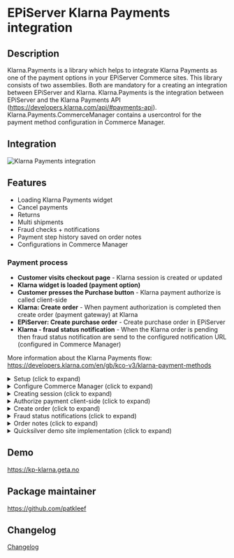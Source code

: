 EPiServer Klarna Payments integration
=============

## Description
Klarna.Payments is a library which helps to integrate Klarna Payments as one of the payment options in your EPiServer Commerce sites.
This library consists of two assemblies. Both are mandatory for a creating an integration between EPiServer and Klarna. 
Klarna.Payments is the integration between EPiServer and the Klarna Payments API (https://developers.klarna.com/api/#payments-api).
Klarna.Payments.CommerceManager contains a usercontrol for the payment method configuration in Commerce Manager.

## Integration

![Klarna Payments integration](https://github.com/Geta/Klarna/raw/master/docs/images/klarna-payments-integration.png)

## Features
* Loading Klarna Payments widget
* Cancel payments
* Returns
* Multi shipments
* Fraud checks + notifications
* Payment step history saved on order notes
* Configurations in Commerce Manager

### Payment process
- **Customer visits checkout page** - Klarna session is created or updated 
- **Klarna widget is loaded (payment option)**  
- **Customer presses the Purchase button**  - Klarna payment authorize is called client-side 
- **Klarna: Create order** - When payment authorization is completed then create order (payment gateway) at Klarna
- **EPiServer: Create purchase order** - Create purchase order in EPiServer
- **Klarna - fraud status notification** - When the Klarna order is pending then fraud status notification are send to the configured notification URL (configured in Commerce Manager)

More information about the Klarna Payments flow: https://developers.klarna.com/en/gb/kco-v3/klarna-payment-methods

<details>
  <summary>Setup (click to expand)</summary>

Start by installing NuGet packages (use [NuGet](http://nuget.episerver.com/)):

    Install-Package Klarna.Payments.v3

For the Commerce Manager site run the following package:

    Install-Package Klarna.Payments.CommerceManager.v3
</details>
<details>
  <summary>Configure Commerce Manager (click to expand)</summary>

Login into Commerce Manager and open **Administration -> Order System -> Payments**. Then click **New** and in **Overview** tab fill:

- **Name(*)**
- **System Keyword(*)** - KlarnaPayments (the integration will not work when something else is entered in this field)
- **Language(*)** - allows a specific language to be specified for the payment gateway
- **Class Name(*)** - choose **Klarna.Payments.KlarnaPaymentGateway**
- **Payment Class(*)** - choose **Mediachase.Commerce.Orders.OtherPayment**
- **IsActive** - **Yes**
- **Supports Recurring** - **No** - this Klarna Payments integration does not support recurring payments

(*) mandatory
- select shipping methods available for this payment

![Payment method settings](/docs/screenshots/payment-overview.PNG?raw=true "Payment method settings")

- navigate to parameters tab and fill out the Klarna configurations. Configurations are market specific so first select a market. (see screenshot below)

**Connection string**

Connection string configurations for the connection with the Klarna APi. See the Klarna documentation for the API endpoints: https://developers.klarna.com/api/#api-urls. Klarna API requires HTTPS.

**Widget settings**

Set the colors and border size for the Klarna widget. The Klarna logo should be placed by the developer somewhere on the checkout/payment page.

**Other settings**

After payment is completed the confirmation url must be called. This can be done with this method:
```csharp
var result = _klarnaPaymentsService.Complete(purchaseOrder);
if (result.IsRedirect)
{
    return Redirect(result.RedirectUrl);
}
```
Notification url is called by Klarna for fraud updates. See further in the documentation for an example implementation. The 'Send product and image URL' checkbox indicates if the product (in cart) page and image URL should be sent to Klarna. When the 'Use attachment' checkbox is checked the developer should send extra information to Klarna. See the Klarna documentation for more explanation: https://developers.klarna.com/en/se/kco-v2/checkout/use-cases.

The 'Pre-assesment' field indicates if customer information should be sent to Klarna prior to authorization. Klarna will review this information to verify if the customer can buy via Klarna. This option is only available in the U.S. market and will be ignored for all other markets. Below a code snippet for sending customer information. An implementation of the ISessionBuilder can be used for setting this information. The ISessionBuilder is explained later in this document.

```
sessionRequest.Customer = new Customer
{
    DateOfBirth = "1980-01-01",
    Gender = "Male",
    LastFourSsn = "1234"
};
```

![Payment method settings](/docs/screenshots/payment-parameters.PNG?raw=true "Payment method parameters")

**Note: If the parameters tab is empty (or gateway class is missing), make sure you have installed the commerce manager nuget (see above)**

- In the **Markets** tab select a market for which this payment will be available.
</details>

<details>
  <summary>Creating session (click to expand)</summary>

A session at Klarna should be created when the visitor is on the checkout page. The CreateOrUpdateSession method will create a new session when it does not exists or update the current one. This method also accepts an optional parameter of the type IDictionary<string, object>. This parameter can be used to pass extra information that can be used in the session builder.

```
await _klarnaPaymentsService.CreateOrUpdateSession(Cart);
```

It's possible to create an implementation of the ISessionBuilder. The Build method is called after all default values are set. This way the developer is able to override values or set missing values. The includePersonalInformation parameter indicates if personal information can be sent to Klarna. There are some restrictions for certain countries. For example, countries in the EU can only send personal information on the last step of the payment process. Below an example implementation of a DemoSessionBuilder.

```
public class DemoSessionBuilder : ISessionBuilder
{
        public Session Build(Session session, ICart cart, PaymentsConfiguration configuration, IDictionary<string, object> dic = null, bool includePersonalInformation = false)
    {
        if (includePersonalInformation && paymentsConfiguration.CustomerPreAssessment)
        {
            session.Customer = new Customer
            {
                DateOfBirth = "1980-01-01",
                Gender = "Male",
                LastFourSsn = "1234"
            };
        }
        session.MerchantReference2 = "12345";

        if (configuration.UseAttachments)
        {
            var converter = new IsoDateTimeConverter
            {
                DateTimeFormat = "yyyy'-'MM'-'dd'T'HH':'mm':'ss'Z'"
            };

            var customerAccountInfos = new List<Dictionary<string, object>>
            {
                new Dictionary<string, object>
                {
                    { "unique_account_identifier",  "Test Testperson" },
                    { "account_registration_date", DateTime.Now },
                    { "account_last_modified", DateTime.Now }
                }
            };

            var emd = new Dictionary<string, object>
            {
                { "customer_account_info", customerAccountInfos}
            };

            session.Attachment = new Attachment
            {
                ContentType = "application/vnd.klarna.internal.emd-v2+json",
                Body = JsonConvert.SerializeObject(emd, converter)
            };
        }
        return session;
    }
}
```

The following properties are set by default (read from current cart and payment method configurations):
- **PurchaseCountry**
- **MerchantUrl.Confirmation**
- **MerchantUrl.Notification**
- **Options**
- **OrderAmount**
- **PurchaseCurrency**
- **Locale**
- **OrderLines**
- **ShippingAddress**
- **BillingAddress**

Read more about the different parameters: https://developers.klarna.com/api/#payments-api-create-a-new-session.

When the 'Use attachment' checkbox is checked extra information can be send to Klarna. The code snippet above (DemoSessionBuilder) shows an example how you can implement this. Full documentation about this topic can be found here: https://developers.klarna.com/en/se/kco-v2/checkout/use-cases

</details>

<details>
  <summary>Authorize payment client-side (click to expand)</summary>

The last step just before creating an order is to do an [authorization call](https://developers.klarna.com/en/gb/kco-v3/klarna-payment-methods/3-authorize). In this call we will provide Klarna with any missing personal information (which might be missing due to legislation). Up until now no personal information might have been synced to Klarna, which makes risk assessment quite hard to accomplish. During the authorize call we provide Klarna with the required personal information (billing-/shipping address, customer info). Klarna will conduct a full risk assessment after which it will provide immediate feedback, which is described on the previously linked [docs](https://developers.klarna.com/en/gb/kco-v3/klarna-payment-methods/3-authorize).
As Quicksilver supports both authenticated and anonymous checkout, we have multiple ways to retrieve personal information for the current customer.

Ways to retrieve personal information (PI):
- Authenticated user
    - In this case we expect that (most of) the personal information exists server side. We do an api call to the provided KlarnaPaymentController (url: "/klarnaapi/personal") to retrieve personal information. Due to the way the Quicksilver checkout process is set up, we have to provide the currently selected billing address id; because it is not stored server side (yet). 
- Anonymous user
    - In this case we expect that no information exists server side. We retrieve personal information from form fields and use that to populate the object with personal information. 

If anything goes wrong it could be that the Klarna widget will display a pop-up, allowing the user to recover from any errors. In case of non-recoverable error(s); the widget should be hidden and we should inform the user to select a different payment method. The happy flow (no errors) would mean that we will retrieve an authorization token from Klarna and can continue with the checkout process.
Receiving an authorization token means that the risk assessment succeeded and we're able to complete the order. The authorization token is provided during the form post to Epi (purchase). This authorization token is important because it allows us to make sure no changes were made client side (as you can change the cart items in the authorization call as well).

Checkout flow:
- Server side - During checkout we use the CreateOrUpdateSession to update the session at Klarna (this does not contain any PI)
- Client side - When the user clicks on 'Place order' we use the Klarna javascript library to do an authorize call, providing the necessary PI.
    - If authorize succeeds we receive an authorization token, which we add to the checkout form and pass on to our server
    - If authorize fails, for example if there are no offers based on the user's personal info, we flip a boolean on the user's cart server side. That boolean will allow the CreateOrUpdateSession to send PI to Klarna in any subsequent call (IKlarnaPaymentsService - AllowedToSharePersonalInformation). 
- Server side - After authorize we take our cart and create another 'clean' session based on the information we have (which is our 'truth'), using this session and the authorization token we can create an order in Klarna.
    - If creating an order fails, the authorize request has been tampered with and the payment fails
    
 In your own implementation you can use Checkout.Klarna.js as a reference implementation. The existing Checkout.js has been modified slightly in order to 1. (re-)load the Klarna widget after updating the order summary and 2. do an authorization call to epi on 'jsCheckoutForm' submit.
</details>

<details>
  <summary>Create order (click to expand)</summary>

The KlarnaPaymentGateway will create an order at Klarna when the authorization (client-side) is done. The ISessionBuilder is called again to override the default values or set other extra values when necessary. When the Gateway returns true (indicating the payment is processed) a PurchaseOrder can be created. This should be done by the developer, the QuickSilver demo site contains an example implementation. 
</details>

<details>
  <summary>Fraud status notifications (click to expand)</summary>
  
In Commerce Manager the notification URL can be configured. Klarna will call this URL for notifications for an orders that needs an additional review (fraud reasons). The IKlarnaPaymentsService includes a method for handling fraud notifications. Below an example implementation.

```
[Route("fraud/")]
[AcceptVerbs("Post")]
[HttpPost]
public IHttpActionResult FraudNotification()
{
    var requestParams = Request.Content.ReadAsStringAsync().Result;

    _log.Error("KlarnaPaymentController.FraudNotification called: " + requestParams);

    if (!string.IsNullOrEmpty(requestParams))
    {
        var notification = JsonConvert.DeserializeObject<NotificationModel>(requestParams);

        _klarnaPaymentsService.FraudUpdate(notification);
    }
    return Ok();
}

When a payment needs an additional review, the payment in EPiServer is set to the status PENDING and the order to ONHOLD. When the fraud status callback URL is called and the payment is accepted the payment status will be set to PROCESSED and the order to ONHOLD. If the payment is rejected by Klarna the payment status is set to FAILED.
```
</details>

<details>
  <summary>Order notes (click to expand)</summary>
  
The KlarnaPaymentGateway save notes about payment updates at the order.

![Order notes](/docs/screenshots/order-notes.PNG?raw=true "Order notes")
</details>

<details>
  <summary>Quicksilver demo site implementation (click to expand)</summary>
  
This repository includes the Quicksilver demo site (https://github.com/Geta/Klarna/tree/master/demo) which contains an example implementation of this package. The following steps are done for implementing this package.
- Load Klarna api.js on [Layout.cshtml](/demo/Sources/EPiServer.Reference.Commerce.Site/Views/Shared/_Layout.cshtml#L87)
- Implement [Checkout.Klarna.js](/demo/Sources/EPiServer.Reference.Commerce.Site/Scripts/js/Checkout.Klarna.js) 
- [Reload the Klarna widget](/demo/Sources/EPiServer.Reference.Commerce.Site/Scripts/js/Checkout.js#L167) each time something changed on the checkout page
- [Execute authorization](/demo/Sources/EPiServer.Reference.Commerce.Site/Scripts/js/Checkout.js#L14) at Klarna when Purchase button is clicked
- Implement [API controller](/demo/Sources/EPiServer.Reference.Commerce.Site/Features/Checkout/Controllers/KlarnaPaymentController.cs)
    - [Get personal information](/demo/Sources/EPiServer.Reference.Commerce.Site/Features/Checkout/Controllers/KlarnaPaymentController.cs#L39) for the authorization call. See the section 'Call authorize client-side' for more explanation.
    - Check [if the personal information can be shared](/demo/Sources/EPiServer.Reference.Commerce.Site/Features/Checkout/Controllers/KlarnaPaymentController.cs#L55). See the section 'Call authorize client-side' for more explanation.
    - Endpoint for [fraud notifications](/demo/Sources/EPiServer.Reference.Commerce.Site/Features/Checkout/Controllers/KlarnaPaymentController.cs#L69) pushed by Klarna. This URL can be configured in Commerce Manager, see the 'Configure Commerce Manager' section.
- Add [KlarnaPaymentsPaymentMethod.cshtml](/demo/Sources/EPiServer.Reference.Commerce.Site/Views/Shared/_KlarnaPaymentsPaymentMethod.cshtml) view
- Add [KlarnaPaymentMethodsConfirmation.cshtml](/demo/Sources/EPiServer.Reference.Commerce.Site/Views/Shared/_KlarnaPaymentsConfirmation.cshtml) view
- Create [KlarnaPaymentsPaymentMethod](/demo/Sources/EPiServer.Reference.Commerce.Site/Features/Payment/PaymentMethods/KlarnaPaymentsPaymentMethod.cs)
    - [Set the payment status to pending](/demo/Sources/EPiServer.Reference.Commerce.Site/Features/Payment/PaymentMethods/KlarnaPaymentsPaymentMethod.cs#L41) when the fraud status is pending     
- Create [KlarnaPaymentsViewModel](/demo/Sources/EPiServer.Reference.Commerce.Site/Features/Payment/ViewModels/KlarnaPaymentsViewModel.cs)
- [Return KlarnaViewModel](/demo/Sources/EPiServer.Reference.Commerce.Site/Features/Payment/ViewModels/PaymentMethodViewModelResolver.cs) in PaymentMethodViewModelResolver
- [Define Authorization token property](/demo/Sources/EPiServer.Reference.Commerce.Site/Features/Checkout/ViewModels/CheckoutViewModel.cs#L73) on view model, add hiddenfield on [Single-](/demo/Sources/EPiServer.Reference.Commerce.Site/Views/Checkout/SingleShipmentCheckout.cshtml#L87) and [MultiShipmentCheckout.cshtml](/demo/Sources/EPiServer.Reference.Commerce.Site/Views/Checkout/MultiShipmentCheckout.cshtml#L67)
- [Set authorization token](/demo/Sources/EPiServer.Reference.Commerce.Site/Features/Checkout/Services/CheckoutService.cs#L109) on payment object. This should be done before calling the payment gateway - cart.ProcessPayments(_paymentProcessor, _orderGroupCalculator);
- Call CreateOrUpdateSession method in the [Index](/demo/Sources/EPiServer.Reference.Commerce.Site/Features/Checkout/Controllers/CheckoutController.cs#L84), [Update](/demo/Sources/EPiServer.Reference.Commerce.Site/Features/Checkout/Controllers/CheckoutController.cs#L116) and [ChangeAddress](/demo/Sources/EPiServer.Reference.Commerce.Site/Features/Checkout/Controllers/CheckoutController.cs#L123) action of the CheckoutController
- Call the CompleteAndRedirect to [redirect](/demo/Sources/EPiServer.Reference.Commerce.Site/Features/Checkout/Controllers/CheckoutController.cs#L221) the visitor to the confirmation page after creating a PurchaseOrder

Note: if you're not using serialized carts you need to set the OrderNumberMethod property on the cart like below code snippet. This package contains an implementation of the IOrderNumberGenerator. During payment authorization (so before a purchase order is created) it's mandatory to send the order number to Klarna. The custom implementation in the package generates an order number and saves it on the cart. When the SaveAsPurchaseOrder method is called the implementation will return the generated order number from the cart. 

```
if (cart is Mediachase.Commerce.Orders.Cart) // old (not serialized) carts don't use the IOrderNumberGenerator
{
    var orderNumberGenerator = ServiceLocator.Current.GetInstance<IOrderNumberGenerator>();
    ((Mediachase.Commerce.Orders.Cart)cart).OrderNumberMethod = orderNumberGenerator.GenerateOrderNumber;
}
```
</details>

## Demo
https://kp-klarna.geta.no

## Package maintainer
https://github.com/patkleef

## Changelog
[Changelog](../../CHANGELOG.md)
